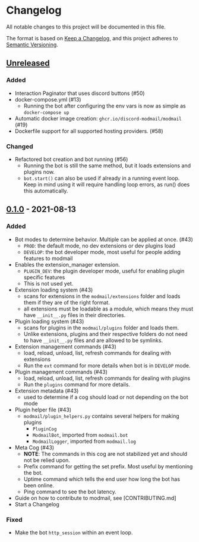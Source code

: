 # Changelog

All notable changes to this project will be documented in this file.

The format is based on [Keep a Changelog](https://keepachangelog.com/en/1.0.0/),
and this project adheres to [Semantic Versioning](https://semver.org/spec/v2.0.0.html).

## [Unreleased]

### Added

- Interaction Paginator that uses discord buttons (#50)
- docker-compose.yml (#13)
    - Running the bot after configuring the env vars is now as simple as `docker-compose up`
- Automatic docker image creation: `ghcr.io/discord-modmail/modmail` (#19)
- Dockerfile support for all supported hosting providers. (#58)

### Changed

- Refactored bot creation and bot running (#56)
    - Running the bot is still the same method, but it loads extensions and plugins now.
    - `bot.start()` can also be used if already in a running event loop. Keep in mind using it will require
        handling loop errors, as run() does this automatically.



## [0.1.0] - 2021-08-13

### Added

- Bot modes to determine behavior. Multiple can be applied at once. (#43)
    - `PROD`: the default mode, no dev extensions or dev plugins load
    - `DEVELOP`: the bot developer mode, most useful for people adding features to modmail
- Enables the extension_manager extension.
    - `PLUGIN_DEV`: the plugin developer mode, useful for enabling plugin specific features
    - This is not used yet.
- Extension loading system (#43)
    - scans for extensions in the `modmail/extensions` folder and loads them if they are of the right format.
    - all extensions must be loadable as a module, which means they must have `__init__.py` files in their directories.
- Plugin loading system (#43)
    - scans for plugins in the `modmail/plugins` folder and loads them.
    - Unlike extensions, plugins and their respective folders do not need to have `__init__.py` files and are allowed to be symlinks.
- Extension management commands (#43)
    - load, reload, unload, list, refresh commands for dealing with extensions
    - Run the `ext` command for more details when bot is in `DEVELOP` mode.
- Plugin management commands (#43)
    - load, reload, unload, list, refresh commands for dealing with plugins
    - Run the `plugins` command for more details.
- Extension metadata (#43)
  - used to determine if a cog should load or not depending on the bot mode
- Plugin helper file (#43)
    - `modmail/plugin_helpers.py` contains several helpers for making plugins
        - `PluginCog`
        - `ModmailBot`, imported from `modmail.bot`
        - `ModmailLogger`, imported from `modmail.log`
- Meta Cog (#43)
    - **NOTE**: The commands in this cog are not stabilized yet and should not be relied upon.
    - Prefix command for getting the set prefix. Most useful by mentioning the bot.
    - Uptime command which tells the end user how long the bot has been online.
    - Ping command to see the bot latency.
- Guide on how to contribute to modmail, see \[CONTRIBUTING.md\] <!-- #TODO: Make this a link -->
- Start a Changelog

### Fixed

- Make the bot `http_session` within an event loop.

[0.1.0]: https://github.com/discord-modmail/modmail/releases/tag/v0.1.0
[unreleased]: https://github.com/discord-modmail/modmail/compare/v0.1.0...main
